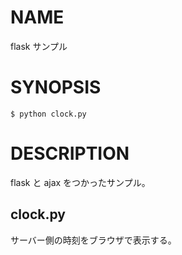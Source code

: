 # NAME

flask サンプル


# SYNOPSIS

~~~
$ python clock.py
~~~


# DESCRIPTION

flask と ajax をつかったサンプル。

## clock.py

サーバー側の時刻をブラウザで表示する。




